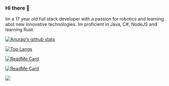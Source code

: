 ### Hi there 👋

Im a 17 year old full stack developer with a passion for robotics and learning abot new innovative technologies. Im proficient in Java, C#, NodeJS and learning Rust.

[![Anurag's github stats](https://github-readme-stats.vercel.app/api?username=brandonzx3&theme=synthwave&show_icons=true)](https://github.com/anuraghazra/github-readme-stats)

[![Top Langs](https://github-readme-stats.vercel.app/api/top-langs/?username=brandonzx3&hide=labview&theme=synthwave)](https://github.com/anuraghazra/github-readme-stats)

[![ReadMe Card](https://github-readme-stats.vercel.app/api/pin/?username=brandonzx3&repo=glap-rs-client&theme=synthwave)](https://github.com/brandonzx3/glap-rs-client)

[![ReadMe Card](https://github-readme-stats.vercel.app/api/pin/?username=brandonzx3&repo=glap-rs-server&theme=synthwave)](https://github.com/brandonzx3/glap-rs-server)

<a herf="https://github.com/brandonzx3/brandonzx3">
  <img align="center" src="https://github-readme-stats.vercel.app/api?username=brandonzx3&theme=synthwave&show_icons=true)](https://github.com/anuraghazra/github-readme-stats">
</a>
